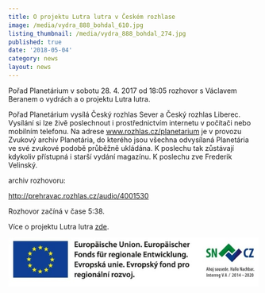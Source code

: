 ```yaml
---
title: O projektu Lutra lutra v Českém rozhlase
image: /media/vydra_888_bohdal_610.jpg
listing_thumbnail: /media/vydra_888_bohdal_274.jpg
published: true
date: '2018-05-04'
category: news
layout: news
---
```

Pořad Planetárium v sobotu 28. 4. 2017 od 18:05 rozhovor s Václavem Beranem o vydrách a o projektu Lutra lutra.

Pořad Planetárium vysílá Český rozhlas Sever a Český rozhlas Liberec. Vysílání si lze živě poslechnout i prostřednictvím internetu v počítači nebo mobilním telefonu. Na adrese www.rozhlas.cz/planetarium je v provozu Zvukový archiv Planetária, do kterého jsou všechna odvysílaná Planetária ve své zvukové podobě průběžně ukládána. K poslechu tak zůstávají kdykoliv přístupná i starší vydání magazínu. K poslechu zve Frederik Velinský. 

archiv rozhovoru:

<http://prehravac.rozhlas.cz/audio/4001530>

Rozhovor začíná v čase 5:38.

Více o projektu Lutra lutra [zde](/projekty/projekt-lutra-lutra). 

![](/media/spojene_loga_610.jpg)
